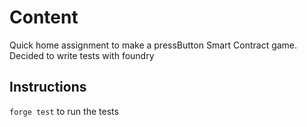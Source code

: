 # Content
Quick home assignment to make a pressButton Smart Contract game.
Decided to write tests with foundry

## Instructions
`forge test` to run the tests